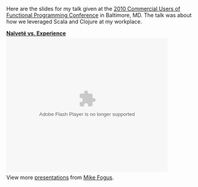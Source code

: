 Here are the slides for my talk given at the [2010 Commercial Users of Functional Programming Conference](http://cufp.org) in Baltimore, MD.  The talk was about how we leveraged Scala and Clojure at my workplace.


<div style="width:425px" id="__ss_5343738"><strong style="display:block;margin:12px 0 4px"><a href="http://www.slideshare.net/fogus/navet-vs-experience" title="Naïveté vs. Experience">Naïveté vs. Experience</a></strong><object id="__sse5343738" width="425" height="355"><param name="movie" value="http://static.slidesharecdn.com/swf/ssplayer2.swf?doc=cufp-101002193712-phpapp01&stripped_title=navet-vs-experience&userName=fogus" /><param name="allowFullScreen" value="true"/><param name="allowScriptAccess" value="always"/><embed name="__sse5343738" src="http://static.slidesharecdn.com/swf/ssplayer2.swf?doc=cufp-101002193712-phpapp01&stripped_title=navet-vs-experience&userName=fogus" type="application/x-shockwave-flash" allowscriptaccess="always" allowfullscreen="true" width="425" height="355"></embed></object><div style="padding:5px 0 12px">View more <a href="http://www.slideshare.net/">presentations</a> from <a href="http://www.slideshare.net/fogus">Mike Fogus</a>.</div></div>